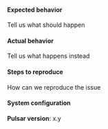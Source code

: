 #### Expected behavior

Tell us what should happen

#### Actual behavior

Tell us what happens instead

#### Steps to reproduce

How can we reproduce the issue

#### System configuration
**Pulsar version**: x.y
